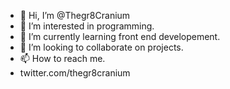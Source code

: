 - 👋 Hi, I’m @Thegr8Cranium
- 👀 I’m interested in programming.
- 🌱 I’m currently learning front end developement.
- 💞️ I’m looking to collaborate on projects.
- 📫 How to reach me.
- twitter.com/thegr8cranium

<!---
Thegr8Cranium/Thegr8Cranium is a ✨ special ✨ repository because its `README.md` (this file) appears on your GitHub profile.
You can click the Preview link to take a look at your changes.
--->
